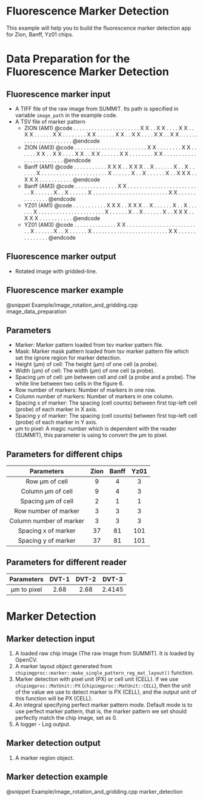 
Fluorescence Marker Detection
=============================

This example will help you to build the fluorescence marker detection app for Zion, Banff, Yz01 chips.

Data Preparation for the Fluorescence Marker Detection
======================================================

Fluorescence marker input
-------------------------

- A TIFF file of the raw image from SUMMIT. Its path is specified in variable `image_path` in the example code.
- A TSV file of marker pattern
  - ZION  (AM1)
    @code
    . . . . . . . . . .
    . . . . . . . . . .
    . . X X . . X X . .
    . . X X . . X X . .
    . . . . X X . . . .
    . . . . X X . . . .
    . . X X . . X X . .
    . . X X . . X X . .
    . . . . . . . . . .
    . . . . . . . . . .
    @endcode
  - ZION  (AM3)
    @code
    . . . . . . . . . .
    . . . . . . . . . .
    . . . . X X . . . .
    . . . . X X . . . .
    . . X X . . X X . .
    . . X X . . X X . .
    . . . . X X . . . .
    . . . . X X . . . .
    . . . . . . . . . .
    . . . . . . . . . .
    @endcode
  - Banff (AM1)
    @code
    . . . . . . . . . .
    . X X X . . X X X .
    . X . . . . . . X .
    . X . . . . . . X .
    . . . . . . . . . .
    . . . . . . . . . .
    . X . . . . . . X .
    . X . . . . . . X .
    . X X X . . X X X .
    . . . . . . . . . .
    @endcode
  - Banff (AM3)
    @code
    . . . . . . . . . .
    . . . . X X . . . .
    . . . . . . . . . .
    . . . . . . . . . .
    . X . . . . . . X .
    . X . . . . . . X .
    . . . . . . . . . .
    . . . . . . . . . .
    . . . . X X . . . .
    . . . . . . . . . .
    @endcode
  - YZ01  (AM1)
    @code
    . . . . . . . . . .
    . X X X . . X X X .
    . X . . . . . . X .
    . X . . . . . . X .
    . . . . . . . . . .
    . . . . . . . . . .
    . X . . . . . . X .
    . X . . . . . . X .
    . X X X . . X X X .
    . . . . . . . . . .
    @endcode
  - YZ01  (AM3)
    @code
    . . . . . . . . . .
    . . . . X X . . . .
    . . . . . . . . . .
    . . . . . . . . . .
    . X . . . . . . X .
    . X . . . . . . X .
    . . . . . . . . . .
    . . . . . . . . . .
    . . . . X X . . . .
    . . . . . . . . . .
    @endcode

Fluorescence marker output
--------------------------

- Rotated image with gridded-line.

Fluorescence marker example
---------------------------

@snippet Example/image_rotation_and_gridding.cpp image_data_preparation

Parameters
----------

- Marker:
    Marker pattern loaded from tsv marker pattern file.
- Mask:
    Marker mask pattern loaded from tsv marker pattern file which set the ignore region for marker detection.
- Height (µm) of cell:
    The height (µm) of one cell (a probe).
- Width (µm) of cell:
    The width (µm) of one cell (a probe).
- Spacing µm of cell:
    µm between cell and cell (a probe and a probe). The white line between two cells in the figure 6.
- Row number of markers:
    Number of markers in one row.
- Column number of markers:
    Number of markers in one column.
- Spacing x of marker:
    The spacing (cell counts) between first top-left cell (probe) of each marker in X axis.
- Spacing y of marker:
    The spacing (cell counts) between first top-left cell (probe) of each marker in Y axis.
- µm to pixel:
    A magic number which is dependent with the reader (SUMMIT), this parameter is using to convert the µm to pixel.

Parameters for different chips
------------------------------

|  Parameters  | Zion | Banff | Yz01 |
|:------------:|:----:|:-----:|:----:|
| Row µm of cell | 9 | 4 | 3 |
| Column µm of cell | 9 | 4 | 3 |
| Spacing µm of cell | 2 | 1 | 1 |
| Row number of marker | 3 | 3 | 3 |
| Column number of marker | 3 | 3 | 3 |
| Spacing x of marker | 37 | 81 | 101 |
| Spacing y of marker | 37 | 81 | 101 |

Parameters for different reader
-------------------------------

| Parameters | DVT-1 | DVT-2 |  DVT-3 |
|:----------:|:-----:|:-----:|:------:|
| µm to pixel | 2.68 |  2.68 | 2.4145 |

Marker Detection
================

Marker detection input
----------------------

1. A loaded raw chip image (The raw image from SUMMIT). It is loaded by OpenCV.
2. A marker layout object generated from `chipimgproc::marker::make_single_pattern_reg_mat_layout()` function.
3. Marker detection with pixel unit (PX) or cell unit (CELL). If we use `chipimgproc::MatUnit::PX` (`chipimgproc::MatUnit::CELL`), then the unit of the value we use to detect marker is PX (CELL), and the output unit of this function will be PX (CELL).
4. An integral specifying perfect marker pattern mode. Default mode is to use perfect marker pattern, that is, the marker pattern we set should perfectly match the chip image, set as 0.
5. A logger - Log output.

Marker detection output
-----------------------

1. A marker region object.

Marker detection example
------------------------

@snippet Example/image_rotation_and_gridding.cpp marker_detection
